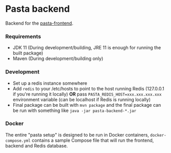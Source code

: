 # Pasta backend

Backend for the [pasta-frontend](https://github.com/Scrin/pasta-frontend).

### Requirements

- JDK 11 (During development/building, JRE 11 is enough for running the built package)
- Maven (During development/building only)

### Development

- Set up a redis instance somewhere
- Add `redis` to your /etc/hosts to point to the host running Redis (127.0.0.1 if you're running it locally) **OR** pass `PASTA_REDIS_HOST=xxx.xxx.xxx.xxx` environment variable (can be localhost if Redis is running locally)
- Final package can be built with `mvn package` and the final package can be run with something like `java -jar pasta-backend-*.jar`

### Docker

The entire "pasta setup" is designed to be run in Docker containers, `docker-compose.yml` contains a sample Compose file that will run the frontend, backend and Redis database.
